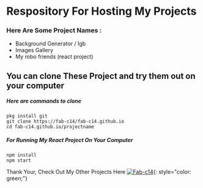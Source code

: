 # Respository For Hosting My Projects <br>
### Here Are Some Project Names \: <br>
- Background Generator / Igb
- Images Gallery
- My robo friends (react project)

## You can clone These Project and try them out on your computer
##### Here are commands to clone
  ```pkg install git``` <br>
  ```git clone https://fab-c14/fab-c14.github.io``` <br>
  ```cd fab-c14.github.io/projectname``` <br>
##### <i>For Running My React Project On Your Computer </i>
  ```npm install``` <br>
  ```npm start```<br>

Thank Your, Check Out My Other Projects Here 
[![Fab-c14](https://github.com)](https://github.com){: style="color: green;"}





